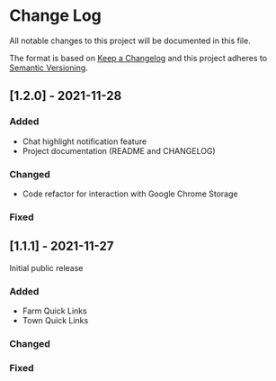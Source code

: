 # Change Log
All notable changes to this project will be documented in this file.
 
The format is based on [Keep a Changelog](http://keepachangelog.com/)
and this project adheres to [Semantic Versioning](http://semver.org/).
 
## [1.2.0] - 2021-11-28
 
### Added
- Chat highlight notification feature
- Project documentation (README and CHANGELOG)
 
### Changed
- Code refactor for interaction with Google Chrome Storage
 
### Fixed
 
## [1.1.1] - 2021-11-27

Initial public release
 
### Added
- Farm Quick Links
- Town Quick Links
   
### Changed
 
### Fixed